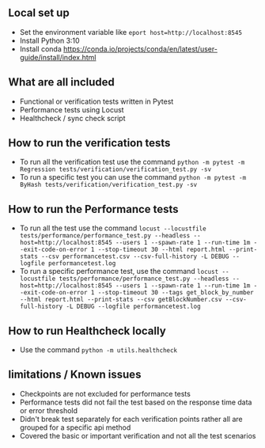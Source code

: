 ## Local set up
- Set the environment variable like `eport host=http://localhost:8545`
- Install Python 3:10
- Install conda https://conda.io/projects/conda/en/latest/user-guide/install/index.html

## What are all included
- Functional or verification tests written in Pytest
- Performance tests using Locust
- Healthcheck / sync check script

## How to run the verification tests
- To run all the verification test use the command `python -m pytest -m Regression tests/verification/verification_test.py -sv`
- To run a specific test you can use the command `python -m pytest -m ByHash tests/verification/verification_test.py -sv`

## How to run the Performance tests
- To run all the test use the command `locust --locustfile tests/performance/performance_test.py --headless --host=http://localhost:8545 --users 1 --spawn-rate 1 --run-time 1m --exit-code-on-error 1 --stop-timeout 30 --html report.html --print-stats --csv performancetest.csv --csv-full-history -L DEBUG --logfile performancetest.log`
- To run a specific performance test, use the command `locust --locustfile tests/performance/performance_test.py --headless --host=http://localhost:8545 --users 1 --spawn-rate 1 --run-time 1m --exit-code-on-error 1 --stop-timeout 30 --tags get_block_by_number --html report.html --print-stats --csv getBlockNumber.csv --csv-full-history -L DEBUG --logfile performancetest.log`

## How to run Healthcheck locally
- Use the command `python -m utils.healthcheck`

## limitations / Known issues
- Checkpoints are not excluded for performance tests
- Performance tests did not fail the test based on the response time data or error threshold
- Didn't break test separately for each verification points rather all are grouped for a specific api method
- Covered the basic or important verification and not all the test scenarios